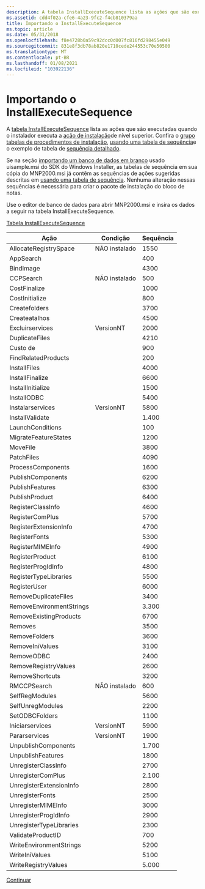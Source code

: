 ```yaml
---
description: A tabela InstallExecuteSequence lista as ações que são executadas quando o instalador executa a ação de instalação de nível superior. Confira o grupo tabelas de procedimentos de instalação, usando uma tabela de sequência e o exemplo de tabela de sequência detalhado.
ms.assetid: cdd4f02a-cfe6-4a23-9fc2-f4cb810379aa
title: Importando o InstallExecuteSequence
ms.topic: article
ms.date: 05/31/2018
ms.openlocfilehash: f8e4728b0a59c92dcc0d007fc816fd298455e049
ms.sourcegitcommit: 831e8f3db78ab820e1710cede244553c70e50500
ms.translationtype: MT
ms.contentlocale: pt-BR
ms.lasthandoff: 01/08/2021
ms.locfileid: "103922136"
---
```

# <a name="importing-the-installexecutesequence"></a>Importando o InstallExecuteSequence

A [tabela InstallExecuteSequence](installexecutesequence-table.md) lista as ações que são executadas quando o instalador executa a [ação de instalação](install-action.md)de nível superior. Confira o [grupo tabelas de procedimentos de instalação](installation-procedure-tables-group.md), [usando uma tabela de sequência](using-a-sequence-table.md)e o exemplo de tabela de [sequência detalhado](sequence-table-detailed-example.md).

Se na seção [importando um banco de dados em branco](importing-a-blank-database.md) usado uisample.msi do SDK do Windows Installer, as tabelas de sequência em sua cópia do MNP2000.msi já contêm as sequências de ações sugeridas descritas em [usando uma tabela de sequência](using-a-sequence-table.md). Nenhuma alteração nessas sequências é necessária para criar o pacote de instalação do bloco de notas.

Use o editor de banco de dados para abrir MNP2000.msi e insira os dados a seguir na tabela InstallExecuteSequence.

[Tabela InstallExecuteSequence](installexecutesequence-table.md)



| Ação                   | Condição     | Sequência |
|--------------------------|---------------|----------|
| AllocateRegistrySpace    | NÃO instalado | 1550     |
| AppSearch                |               | 400      |
| BindImage                |               | 4300     |
| CCPSearch                | NÃO instalado | 500      |
| CostFinalize             |               | 1000     |
| CostInitialize           |               | 800      |
| Createfolders            |               | 3700     |
| Createatalhos          |               | 4500     |
| Excluirservices           | VersionNT     | 2000     |
| DuplicateFiles           |               | 4210     |
| Custo de                 |               | 900      |
| FindRelatedProducts      |               | 200      |
| InstallFiles             |               | 4000     |
| InstallFinalize          |               | 6600     |
| InstallInitialize        |               | 1500     |
| InstallODBC              |               | 5400     |
| Instalarservices          | VersionNT     | 5800     |
| InstallValidate          |               | 1.400     |
| LaunchConditions         |               | 100      |
| MigrateFeatureStates     |               | 1200     |
| MoveFile                |               | 3800     |
| PatchFiles               |               | 4090     |
| ProcessComponents        |               | 1600     |
| PublishComponents        |               | 6200     |
| PublishFeatures          |               | 6300     |
| PublishProduct           |               | 6400     |
| RegisterClassInfo        |               | 4600     |
| RegisterComPlus          |               | 5700     |
| RegisterExtensionInfo    |               | 4700     |
| RegisterFonts            |               | 5300     |
| RegisterMIMEInfo         |               | 4900     |
| RegisterProduct          |               | 6100     |
| RegisterProgIdInfo       |               | 4800     |
| RegisterTypeLibraries    |               | 5500     |
| RegisterUser             |               | 6000     |
| RemoveDuplicateFiles     |               | 3400     |
| RemoveEnvironmentStrings |               | 3.300     |
| RemoveExistingProducts   |               | 6700     |
| Removes              |               | 3500     |
| RemoveFolders            |               | 3600     |
| RemoveIniValues          |               | 3100     |
| RemoveODBC               |               | 2400     |
| RemoveRegistryValues     |               | 2600     |
| RemoveShortcuts          |               | 3200     |
| RMCCPSearch              | NÃO instalado | 600      |
| SelfRegModules           |               | 5600     |
| SelfUnregModules         |               | 2200     |
| SetODBCFolders           |               | 1100     |
| Iniciarservices            | VersionNT     | 5900     |
| Pararservices             | VersionNT     | 1900     |
| UnpublishComponents      |               | 1.700     |
| UnpublishFeatures        |               | 1800     |
| UnregisterClassInfo      |               | 2700     |
| UnregisterComPlus        |               | 2.100     |
| UnregisterExtensionInfo  |               | 2800     |
| UnregisterFonts          |               | 2500     |
| UnregisterMIMEInfo       |               | 3000     |
| UnregisterProgIdInfo     |               | 2900     |
| UnregisterTypeLibraries  |               | 2300     |
| ValidateProductID        |               | 700      |
| WriteEnvironmentStrings  |               | 5200     |
| WriteIniValues           |               | 5100     |
| WriteRegistryValues      |               | 5.000     |



 

[Continuar](importing-the-installuisequence.md)

 

 



